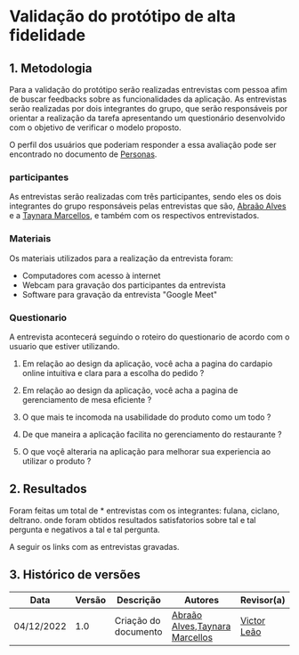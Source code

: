 
# Validação do protótipo de alta fidelidade

## 1. Metodologia
Para a validação do protótipo serão realizadas entrevistas com pessoa afim de buscar feedbacks sobre as funcionalidades da aplicação. As entrevistas serão realizadas por dois integrantes do grupo, que serão responsáveis por orientar a realização da tarefa apresentando um questionário desenvolvido com o objetivo de verificar o modelo proposto. 

O perfil dos usuários que poderiam responder a essa avaliação pode ser encontrado no documento de 
[Personas](/base/abordagem-geral/personas.md).

### participantes

As entrevistas serão realizadas com três participantes, sendo eles os dois integrantes do grupo responsáveis pelas entrevistas que são, [Abraão Alves](https://github.com/Abraao1231) e a [Taynara Marcellos](https://github.com/TaynaraCris), e também com os respectivos entrevistados.

### Materiais

Os materiais utilizados para a realização da entrevista foram: 

* Computadores com acesso à internet 
* Webcam para gravação dos participantes da entrevista
* Software para gravação da entrevista "Google Meet"

### Questionario

A entrevista acontecerá seguindo o roteiro do questionario de acordo com o usuario que estiver utilizando. 


1. Em relação ao design da aplicação, você acha a pagina do cardapio online intuitiva e clara para a escolha do pedido ?

2. Em relação ao design da aplicação, você acha a pagina de gerenciamento de mesa eficiente ?

3. O que mais te incomoda na usabilidade do produto como um todo ?

4. De que maneira a aplicação facilita no gerenciamento do restaurante ?

5. O que voçê alteraria na aplicação para melhorar sua experiencia ao utilizar o produto  ?

## 2. Resultados

Foram feitas um total de * entrevistas com os integrantes: fulana, ciclano, deltrano. onde foram obtidos resultados satisfatorios sobre tal e tal pergunta e negativos a tal e tal pergunta.

A seguir os links com as entrevistas gravadas.

## 3. Histórico de versões
| Data       | Versão |      Descrição       | Autores                                       | Revisor(a) |
|------------| ------ | -------------------- |-----------------------------------------------|------------|
| 04/12/2022 | 1.0    | Criação do documento | [Abraão Alves](https://github.com/Abraao1231),[Taynara Marcellos](https://github.com/TaynaraCris)  | [Victor Leão](https://github.com/victorleaoo) |

